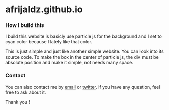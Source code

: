 # afrijaldz.github.io

### How I build this
I build this website is basicly use particle js for the background and I set to cyan color because I lately like that color.

This is just simple and just like another simple website. You can look into its source code. To make the box in the center of particle js, the div must be absolute position and make it simple, not needs many space.

### Contact
You can also contact me by [email](mailto:ijuldz@gmail.com) or [twitter](http://twitter.com/afrijaldz). If you have any question, feel free to ask about it.

Thank you !
